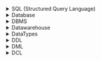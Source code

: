 <details> 
	 <summary> SQL (Structured Query Language) </summary>
	
1. is a programming language used to communicate with databases.
2. is used to access and manipulate the data in a database.
3. SQL is an ANSI (American national standard institute)
4. SQL is not case-sensitive
   
</details>

<details>
		 <summary> Database </summary>
	
# Database
1. is a collection of organized data that may be structured, unstrutured and semi-structured , stored on computer systems.
2. It can be managed by #DBMS (database management system), a software to manage the data.
3. The primary goal of a database is to store a huge amount of data.
4. Data present in the database can be easily accessed, updated, deleted using SQL (structured query language)
5. There are different types of databases to handle different data and use-cases. 
6. Relational Database and Non- relational Database
   
</details>

<details>
	<summary> DBMS </summary>
	
# DBMS:  
1. is a software that manages a database by storing, retrieving, and manipulating the data from database. # Ex: oracle, MySQL...Etc. are some DBMS tools.

# Databases Challenges
1. Scalability : as data increases data storage and processing demands increases
2. Performance Optimization:
3. Data Security:
4. Data Consistency and Integrity:
5. Data Quality:
6. Backup and Disaster Recovery:
7. Data Governance and Compliance:
</details>

<details>
	<summary>Datawarehouse</summary>
	
# Datawarehouse (think first , load later)
1. is a system that gathers raw data from different source into a single, central, consistent data store to perform data analysis.
2. A data warehouse system enables an organization to run powerful analytics on huge volumes (petabytes) of historical data in ways that a standard database cannot.
3. Data warehouse maintain both current + historic data.
4. Traditionally, data warehouse was hosted on-premises. Now-a-days DW is hosted on cloud too.
5. DW is structured using predefined schema.
6. #note : databases is used for transactional processing and datawareHouse is used for analytical processing.
7. Data warehouses often use a **#dimensional** model, organizing data into fact tables (containing business facts or metrics) and dimension tables (containing descriptive attributes)

# on-premises
1. refers to computing infrastructure and software that are located within the physical premises of an organization.
2. which means organization/business maintain there own servers/data centers and managed by internal IT staff.

# Advantages of DW:
1. Better data quality:
2. Faster, business insights:
3. Smarter decision-making:

</details>

<details>
	<summary>DataTypes</summary>
	
# DataTypes
**Numeric Types:**

**int:** Integer (whole number) data type.
**bigint:** Large integer.
**smallint:** Small integer.
**tinyint**: Very small integer.
**decimal(p, s):** Fixed precision and scale numeric data.
**numeric(p, s):** Fixed precision and scale numeric data (same as decimal).
**float(n):** Floating-point number.
**real:** Single-precision floating-point number.

**Character Strings:**

**char(n):** Fixed-length character data.
**varchar(n):** Variable-length character data.
**nvarchar(n):** Variable-length Unicode character data.
**text:** Variable-length non-Unicode data.

**Date and Time Types:**

**date:** Date data type.
**time:** Time data type.
**datetime:** Date and time data.
**datetime2:** Date and time data with larger fractional seconds precision.
**datetimeoffset:** Date and time data with time zone awareness.
**smalldatetime:** Date and time data with less precision.

**Binary Types:**

**binary(n):** Fixed-length binary data.
**varbinary(n)**: Variable-length binary data.
**image:** Variable-length binary data (for storing large data such as images).

**Other Types**:

**bit:** Boolean data type.
**uniqueidentifier:** Unique identifier (GUID).
**xml:** XML data type.
**geometry:** Spatial data type for representing data in a two-dimensional plane.
**geography:** Spatial data type for representing data in a round-earth coordinate system.

**JSON Types** (introduced in newer versions):

**json:** JSON data type for storing JSON (JavaScript Object Notation) data.
</details>

<details>
	<summary>DDL</summary>
	
# DDL ( data defination language)
1. DDL commands are used to define, modify and manage the structure of database objects like table, view, constraints and indexes.
2. **Create:** Used to create new database objects.
3. **ALTER:** Used to modify the structure of existing database objects.
4. **TRUNCATE:** used to remove the data without deleting the table structure.
5. **DROP :** used to drop both data and table struture.
6. **RENAME:** Used to rename existing database objects.
7. Create syntax :
     CREATE TABLE table_name (
       column1 datatype [constraint],
       column2 datatype [constraint],
        ...);
   ex :
        create table sample
        ( serial_no int primary key identity,
          name varchar(50) not null,
          dob date unique,
          birthtime time,
          salary decimal(10,3),
          sex char(1),
          curr_tm datetime )
   
   ex2: **create table sample as (select * from existing_table_name )**

9. Alter syntax :
   
    A.--to add new column
    **alter table sample add last_name varchar(50);**

    B.--modifying coulumn data type
   **alter table sample alter column name varchar(60)**

    C.--modify the column name ( we can't do with single step)

    I-- Step 1: Add a new column with the desired name
   **ALTER TABLE sample
    ADD  full_name varchar(60);**

    II--Step 2: Update the new column with data from the old column
    **UPDATE sample SET full_name = name;**

    III-- Step 3: Drop the old column
    **ALTER TABLE sample
    DROP COLUMN name;**

10. truncate syntax : **truncate table sample;**
11.  drop syntax : **drop table sample;**

</details>

<details>
	<summary>DML</summary>
	
# DML (Data Manipulation Language):
1. these commands are used to manipulate the data stored in database objects.
2. **SELECT:** Used to retrieve data from one or more tables based on specified criteria.
3. **INSERT:** Used to add new rows of data into a table.
4. **UPDATE:** Used to modify existing data in a table.
5. **DELETE:** Used to remove rows of data from a table.
6. **MERGE:** Used to perform a combination of INSERT, UPDATE, and DELETE operations based on a specified condition.
7. 	create table sample
	(
  	serial_no int primary key identity,
  	name varchar(50) not null,
  	dob date unique,
  	birthtime time,
  	salary decimal(10,3),
  	sex char(1),
  	curr_tm datetime
 	)

 	insert into sample (name,dob,birthtime,salary,sex,curr_tm) values ('sindhu koramoni','12-dec-1997','10:55:34',120000.98,'F', CURRENT_TIMESTAMP),
 	('Aadhithya koramoni','24-nov-1999','10:55:34',120000.98,'M', CURRENT_TIMESTAMP),
 	('chandra prakash reddy Addan','03-jun-1993','10:55:34',120000.98,'M', CURRENT_TIMESTAMP),
 	('sripriya konda','29-apr-1997','10:55:34',120000.98,'F', CURRENT_TIMESTAMP),
 	('suppu goud','16-aug-1997','10:55:34',120000.98,'F', CURRENT_TIMESTAMP);

  	select * from sample;

 	update sample set name = 'Supraja Goud' where name = 'suppu goud';
 	update sample set name = 'Sripriya Konda' where name = 'sripriya konda';

	 delete from sample where name like '%koramoni'
</details>

<details>
	<summary>DCL</summary>
	
# DCL (Data Control Language): 
1. DCL commands are used to control access to the database objects and define permissions for users or roles.
2. GRANT SELECT, INSERT ON Employees TO user1;
3. REVOKE INSERT ON Employees FROM user1;

</details>

   
      
   
        
    






